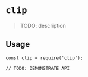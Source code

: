 # `clip`

> TODO: description

## Usage

```
const clip = require('clip');

// TODO: DEMONSTRATE API
```
